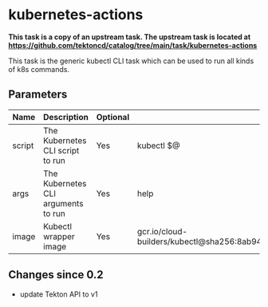 # kubernetes-actions

**This task is a copy of an upstream task. The upstream task is located at
https://github.com/tektoncd/catalog/tree/main/task/kubernetes-actions**

This task is the generic kubectl CLI task which can be used to run all kinds of k8s commands.

## Parameters

| Name | Description | Optional | Default value |
|------|-------------|----------|---------------|
| script | The Kubernetes CLI script to run | Yes | kubectl $@ |
| args | The Kubernetes CLI arguments to run | Yes | help |
| image | Kubectl wrapper image | Yes | gcr.io/cloud-builders/kubectl@sha256:8ab94be8b2b4f3d117f02d868b39540fddd225447abf4014f7ba4765cb39f753 |

## Changes since 0.2
- update Tekton API to v1